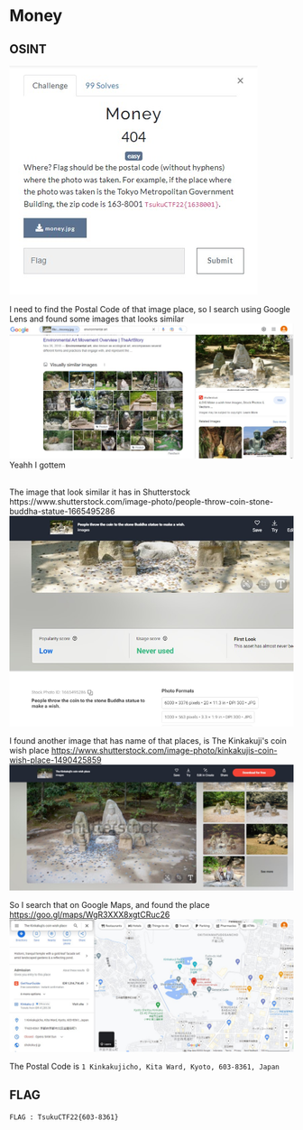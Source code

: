 # Money
## OSINT

<img src="../../img/7.jpg">

I need to find the Postal Code of that image place, so I search using Google Lens and found some images that looks similar
<img src="../../img/8.jpg">
Yeahh I gottem

<br>
The image that look similar it has in Shutterstock
https://www.shutterstock.com/image-photo/people-throw-coin-stone-buddha-statue-1665495286
<img src="../../img/9.jpg">

I found another image that has name of that places, is The Kinkakuji's coin wish place
https://www.shutterstock.com/image-photo/kinkakujis-coin-wish-place-1490425859
<img src="../../img/10.jpg">

So I search that on Google Maps, and found the place https://goo.gl/maps/WgR3XXX8xgtCRuc26
<img src="../../img/11.jpg">

The Postal Code is ```1 Kinkakujicho, Kita Ward, Kyoto, 603-8361, Japan```

## FLAG
```FLAG : TsukuCTF22{603-8361}```
